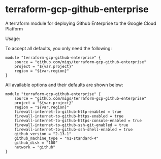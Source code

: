 # terraform-gcp-github-enterprise
A terraform module for deploying Github Enterprise to the Google Cloud Platform


Usage:

To accept all defaults, you only need the following:

```
module "terraform-gcp-github-enterprise" {
    source = "github.com/migs/terraform-gcp-github-enterprise"
    project = "${var.project}"
    region = "${var.region}"
}
```

All available options and their defaults are shown below:

```
module "terraform-gcp-github-enterprise" {
    source = "github.com/migs/terraform-gcp-github-enterprise"
    project = "${var.project}"
    region = "${var.region}"
    firewall-internet-to-github-http-enabled = true
    firewall-internet-to-github-https-enabled = true
    firewall-internet-to-github-https-console-enabled = true
    firewall-internet-to-github-ssh-git-enabled = true
    firewall-internet-to-github-ssh-shell-enabled = true
    github_version = "2-13-1"
    github_machine_type = "n1-standard-4"
    github_disk = "100"
    network = "github"
}
```
